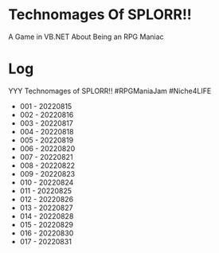 # Technomages Of SPLORR!!

A Game in VB.NET About Being an RPG Maniac

# Log

YYY Technomages of SPLORR!! #RPGManiaJam  #Niche4LIFE

* 001 - 20220815
* 002 - 20220816
* 003 - 20220817
* 004 - 20220818
* 005 - 20220819
* 006 - 20220820
* 007 - 20220821
* 008 - 20220822
* 009 - 20220823
* 010 - 20220824
* 011 - 20220825
* 012 - 20220826
* 013 - 20220827
* 014 - 20220828
* 015 - 20220829
* 016 - 20220830
* 017 - 20220831
